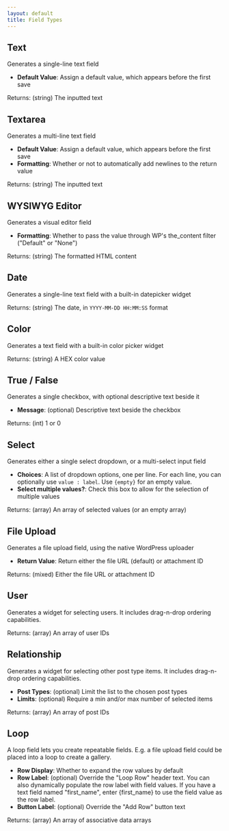 ```yaml
---
layout: default
title: Field Types
---
```


## Text
Generates a single-line text field

* **Default Value**: Assign a default value, which appears before the first save

Returns: (string) The inputted text

## Textarea
Generates a multi-line text field

* **Default Value**: Assign a default value, which appears before the first save
* **Formatting**: Whether or not to automatically add newlines to the return value

Returns: (string) The inputted text

## WYSIWYG Editor
Generates a visual editor field

* **Formatting**: Whether to pass the value through WP's the_content filter ("Default" or "None")

Returns: (string) The formatted HTML content

## Date
Generates a single-line text field with a built-in datepicker widget

Returns: (string) The date, in `YYYY-MM-DD HH:MM:SS` format

## Color
Generates a text field with a built-in color picker widget

Returns: (string) A HEX color value

## True / False
Generates a single checkbox, with optional descriptive text beside it

* **Message**: (optional) Descriptive text beside the checkbox

Returns: (int) 1 or 0

## Select
Generates either a single select dropdown, or a multi-select input field

* **Choices**: A list of dropdown options, one per line. For each line, you can optionally use `value : label`. Use `{empty}` for an empty value.
* **Select multiple values?**: Check this box to allow for the selection of multiple values

Returns: (array) An array of selected values (or an empty array)

## File Upload
Generates a file upload field, using the native WordPress uploader

* **Return Value**: Return either the file URL (default) or attachment ID

Returns: (mixed) Either the file URL or attachment ID

## User
Generates a widget for selecting users. It includes drag-n-drop ordering capabilities.

Returns: (array) An array of user IDs

## Relationship
Generates a widget for selecting other post type items. It includes drag-n-drop ordering capabilities.

* **Post Types**: (optional) Limit the list to the chosen post types
* **Limits**: (optional) Require a min and/or max number of selected items

Returns: (array) An array of post IDs

## Loop
A loop field lets you create repeatable fields. E.g. a file upload field could be placed into a loop to create a gallery.

* **Row Display**: Whether to expand the row values by default
* **Row Label**: (optional) Override the "Loop Row" header text. You can also dynamically populate the row label with field values. If you have a text field named "first_name", enter {first_name} to use the field value as the row label.
* **Button Label**: (optional) Override the "Add Row" button text

Returns: (array) An array of associative data arrays
